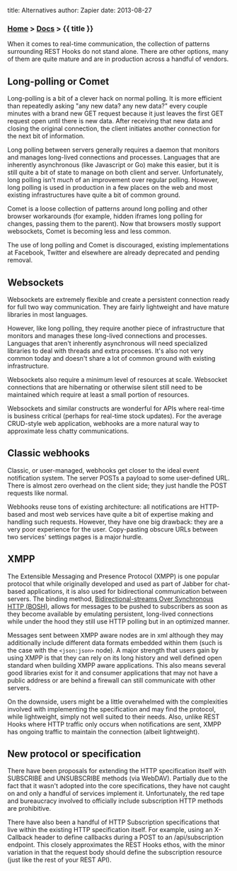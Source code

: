 title: Alternatives
author: Zapier
date: 2013-08-27


### [Home](/) > [Docs](/docs/) > {{ title }}

When it comes to real-time communication, the collection of patterns surrounding REST Hooks do not stand alone. There are other options, many of them are quite mature and are in production across a handful of vendors. 


## Long-polling or Comet

Long-polling is a bit of a clever hack on normal polling. It is more efficient than repeatedly asking "any new data? any new data?" every couple minutes with a brand new GET request because it just leaves the first GET request open until there is new data. After receiving that new data and closing the original connection, the client initiates another connection for the next bit of information.

Long polling between servers generally requires a daemon that monitors and manages long-lived connections and processes. Languages that are inherently asynchronous (like Javascript or Go) make this easier, but it is still quite a bit of state to manage on both client and server. Unfortunately, long polling isn't *much* of an improvement over regular polling. However, long polling is used in production in a few places on the web and most existing infrastructures have quite a bit of common ground.

Comet is a loose collection of patterns around long polling and other browser workarounds (for example, hidden iframes long polling for changes, passing them to the parent). Now that browsers mostly support websockets, Comet is becoming less and less common.

The use of long polling and Comet is discouraged, existing implementations at Facebook, Twitter and elsewhere are already deprecated and pending removal.


## Websockets

Websockets are extremely flexible and create a persistent connection ready for full two way communication. They are fairly lightweight and have mature libraries in most languages.

However, like long polling, they require another piece of infrastructure that monitors and manages these long-lived connections and processes. Languages that aren't inherently asynchronous will need specialized libraries to deal with threads and extra processes. It's also not very common today and doesn't share a lot of common ground with existing infrastructure.

Websockets also require a minimum level of resources at scale. Websocket connections that are hibernating or otherwise silent still need to be maintained which require at least a small portion of resources.

Websockets and similar constructs are wonderful for APIs where real-time is business critical (perhaps for real-time stock updates). For the average CRUD-style web application, webhooks are a more natural way to approximate less chatty communications.


## Classic webhooks

Classic, or user-managed, webhooks get closer to the ideal event notification system. The server POSTs a payload to some user-defined URL. There is almost zero overhead on the client side; they just handle the POST requests like normal.

Webhooks reuse tons of existing architecture: all notifications are HTTP-based and most web services have quite a bit of expertise making and handling such requests. However, they have one big drawback: they are a very poor experience for the user. Copy-pasting obscure URLs between two services' settings pages is a major hurdle.


## XMPP

The Extensible Messaging and Presence Protocol (XMPP) is one popular protocol that while originally developed and used as part of Jabber for chat-based applications, it is also used for bidirectional communication between servers. The binding method, [Bidirectional-streams Over Synchronous HTTP (BOSH)](http://xmpp.org/extensions/xep-0124.html), allows for messages to be pushed to subscribers as soon as they become available by emulating persistent, long-lived connections while under the hood they still use HTTP polling but in an optimized manner. 

Messages sent between XMPP aware nodes are in xml although they may additionally include different data formats embedded within them (such is the case with the `<json:json>` node). A major strength that users gain by using XMPP is that they can rely on its long history and well defined open standard when building XMPP aware applications. This also means several good libraries exist for it and consumer applications that may not have a public address or are behind a firewall can still communicate with other servers.

On the downside, users might be a little overwhelmed with the complexities involved with implementing the specification and may find the protocol, while lightweight, simply not well suited to their needs. Also, unlike REST Hooks where HTTP traffic only occurs when notifications are sent, XMPP has ongoing traffic to maintain the connection (albeit lightweight).


## New protocol or specification

There have been proposals for extending the HTTP specification itself with SUBSCRIBE and UNSUBSCRIBE methods (via WebDAV). Partially due to the fact that it wasn't adopted into the core specifications, they have not caught on and only a handful of services implement it. Unfortunately, the red tape and bureaucracy involved to officially include subscription HTTP methods are prohibitive.

There have also been a handful of HTTP Subscription specifications that live within the existing HTTP specification itself. For example, using an X-Callback header to define callbacks during a POST to an /api/subscription endpoint. This closely approximates the REST Hooks ethos, with the minor variation in that the request body should define the subscription resource (just like the rest of your REST API).

